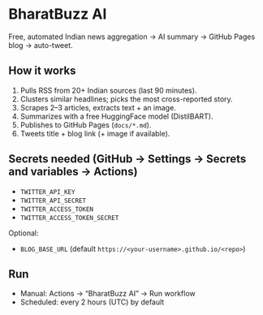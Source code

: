 # BharatBuzz AI

Free, automated Indian news aggregation → AI summary → GitHub Pages blog → auto-tweet.

## How it works
1. Pulls RSS from 20+ Indian sources (last 90 minutes).
2. Clusters similar headlines; picks the most cross-reported story.
3. Scrapes 2–3 articles, extracts text + an image.
4. Summarizes with a free HuggingFace model (DistilBART).
5. Publishes to GitHub Pages (`docs/*.md`).
6. Tweets title + blog link (+ image if available).

## Secrets needed (GitHub → Settings → Secrets and variables → Actions)
- `TWITTER_API_KEY`
- `TWITTER_API_SECRET`
- `TWITTER_ACCESS_TOKEN`
- `TWITTER_ACCESS_TOKEN_SECRET`

Optional:
- `BLOG_BASE_URL` (default `https://<your-username>.github.io/<repo>`)

## Run
- Manual: Actions → “BharatBuzz AI” → Run workflow
- Scheduled: every 2 hours (UTC) by default
